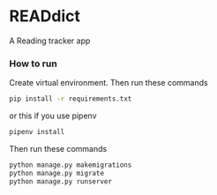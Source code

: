 # READdict

A Reading tracker app

### How to run
Create virtual environment. Then run these commands
```bash
pip install -r requirements.txt
```

or this if you use pipenv
```bash
pipenv install
```

Then run these commands
```bash
python manage.py makemigrations
python manage.py migrate
python manage.py runserver
```
